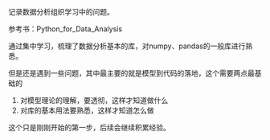 记录数据分析组织学习中的问题。

参考书：Python_for_Data_Analysis

通过集中学习，梳理了数据分析基本的库，对numpy、pandas的一般库进行熟悉。

但是还是遇到一些问题，其中最主要的就是模型到代码的落地，这个需要两点最基础的

1. 对模型理论的理解，要透彻，这样才知道做什么
2. 对库的基本用法要熟悉，这样才知道怎么做

这个只是刚刚开始的第一步，后续会继续积累经验。





